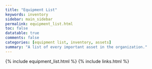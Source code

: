 ```yaml
---
title: "Equipment List"
keywords: inventory
sidebar: main_sidebar
permalink: equipment_list.html
toc: false
datatable: true
comments: false
categories: [equipment list, inventory, assets]
summary: "A list of every important asset in the organization."
---
```


{% include equipment_list.html %}
{% include links.html %}
